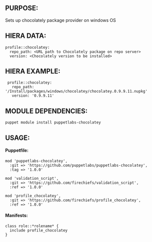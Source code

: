 ## PURPOSE:

Sets up chocolately package provider on windows OS

## HIERA DATA:
```
profile::chocolatey:
  repo_path: <URL path to Chocolately package on repo server>
  version: <Chocolately version to be installed>
```
## HIERA EXAMPLE:
```
 profile::chocolatey:
   repo_path: '/Install/packages/windows/chocolatey/chocolatey.0.9.9.11.nupkg'
   version: '0.9.9.11'

```

## MODULE DEPENDENCIES:
```
puppet module install puppetlabs-chocolatey
```
## USAGE:

#### Puppetfile:
```
mod 'puppetlabs-chocolatey',
  :git => 'https://github.com/puppetlabs/puppetlabs-chocolatey',
  :tag => '1.0.0'

mod 'validation_script',
  :git => 'https://github.com/firechiefs/validation_script',
  :ref => '1.0.0'

mod 'profile_chocolatey',
  :git => 'https://github.com/firechiefs/profile_chocolatey',
  :ref => '1.0.0'
```
#### Manifests:
```
class role::*rolename* {
  include profile_chocolatey
}
```
